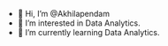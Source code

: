 - 👋 Hi, I’m @Akhilapendam
- 👀 I’m interested in Data Analytics.
- 🌱 I’m currently learning Data Analytics.
<!---
Akhilapendam/Akhilapendam is a ✨ special ✨ repository because its `README.md` (this file) appears on your GitHub profile.
You can click the Preview link to take a look at your changes.
--->
